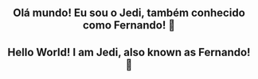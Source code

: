 <div align="center">
  <h2>Olá mundo! Eu sou o Jedi, também conhecido como Fernando! 👋</h2>
</div>  
<div align="center">
  <h2>Hello World! I am Jedi, also known as Fernando! 👋</h2>
</div>
